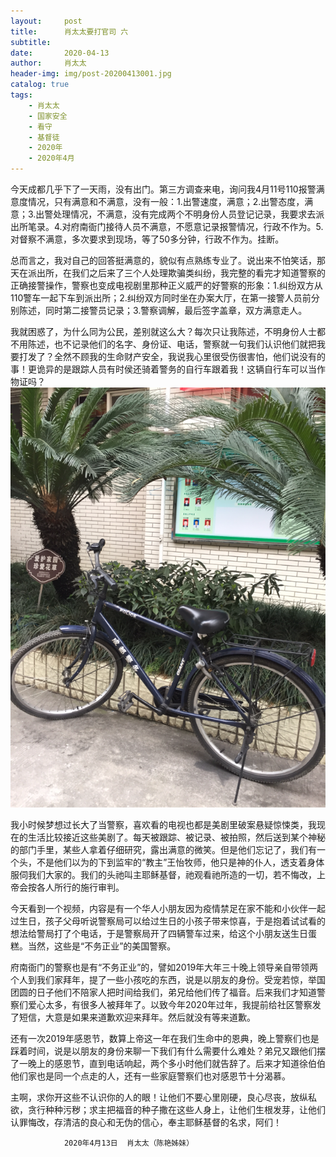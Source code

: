 ```yaml
---
layout:     post
title:      肖太太要打官司 六
subtitle:   
date:       2020-04-13
author:     肖太太
header-img: img/post-20200413001.jpg
catalog: true
tags:
    - 肖太太
    - 国家安全
    - 看守
    - 基督徒
    - 2020年
    - 2020年4月
---
```


今天成都几乎下了一天雨，没有出门。第三方调查来电，询问我4月11号110报警满意度情况，只有满意和不满意，没有一般：1.出警速度，满意；2.出警态度，满意；3.出警处理情况，不满意，没有完成两个不明身份人员登记记录，我要求去派出所笔录。4.对府南衙门接待人员不满意，不愿意记录报警情况，行政不作为。5.对督察不满意，多次要求到现场，等了50多分钟，行政不作为。挂断。
    
总而言之，我对自己的回答挺满意的，貌似有点熟练专业了。说出来不怕笑话，那天在派出所，在我们之后来了三个人处理欺骗类纠纷，我完整的看完才知道警察的正确接警操作，警察也变成电视剧里那种正义威严的好警察的形象：1.纠纷双方从110警车一起下车到派出所；2.纠纷双方同时坐在办案大厅，在第一接警人员前分别陈述，同时第二接警员记录；3.警察调解，最后签字盖章，双方满意走人。
    
我就困惑了，为什么同为公民，差别就这么大？每次只让我陈述，不明身份人士都不用陈述，也不记录他们的名字、身份证、电话，警察就一句我们认识他们就把我要打发了？全然不顾我的生命财产安全，我说我心里很受伤很害怕，他们说没有的事！更诡异的是跟踪人员有时侯还骑着警务的自行车跟着我！这辆自行车可以当作物证吗？
![1](/img/post-20200413001.png)

我小时候梦想过长大了当警察，喜欢看的电视也都是美剧里破案悬疑惊悚类，我现在的生活比较接近这些美剧了。每天被跟踪、被记录、被拍照，然后送到某个神秘的部门手里，某些人拿着仔细研究，露出满意的微笑。但是他们忘记了，我们有一个头，不是他们以为的下到监牢的“教主”王怡牧师，他只是神的仆人，透支着身体服伺我们大家的。我们的头祂叫主耶稣基督，祂观看祂所造的一切，若不悔改，上帝会按各人所行的施行审判。

今天看到一个视频，内容是有一个华人小朋友因为疫情禁足在家不能和小伙伴一起过生日，孩子父母听说警察局可以给过生日的小孩子带来惊喜，于是抱着试试看的想法给警局打了个电话，于是警察局开了四辆警车过来，给这个小朋友送生日蛋糕。当然，这些是“不务正业”的美国警察。

府南衙门的警察也是有“不务正业”的，譬如2019年大年三十晚上领导亲自带领两个人到我们家拜年，提了一些小孩吃的东西，说是以朋友的身份。受宠若惊，举国团圆的日子他们不陪家人把时间给我们，弟兄给他们传了福音。后来我们才知道警察们爱心太多，有很多人被拜年了。以致今年2020年过年，我提前给社区警察发了短信，大意是如果来道歉欢迎来拜年。然后就没有等来道歉。

还有一次2019年感恩节，数算上帝这一年在我们生命中的恩典，晚上警察们也是踩着时间，说是以朋友的身份来聊一下我们有什么需要什么难处？弟兄又跟他们摆了一晚上的感恩节，直到电话响起，两个多小时他们就告辞了。后来才知道徐伯伯他们家也是同一个点走的人，还有一些家庭警察们也对感恩节十分渴慕。

主啊，求你开这些不认识你的人的眼！让他们不要心里刚硬，良心尽丧，放纵私欲，贪行种种污秽；求主把福音的种子撒在这些人身上，让他们生根发芽，让他们认罪悔改，存清洁的良心和无伪的信心，奉主耶稣基督的名求，阿们！
                                                                           

                2020年4月13日  肖太太（陈艳姊妹）
